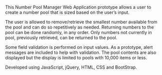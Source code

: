 This Number Pool Manager Web Application prototype allows a user to create a number pool that is sized based on the user’s input.

The user is allowed to remove/retrieve  the smallest number available from the pool and  can do so repetitively as needed.  Returning  numbers to the pool can be done randomly, in any order.  Only numbers not currently in pool, previously retrieved, can be returned to the pool. 

Some field validation is performed on input values. As a prototype, alert messages are included to help with validation.  The pool contents are also displayed but the display is limited to pools with 10,000 items or less.

Developed using JavaScript, jQuery, HTML, CSS and BootStrap.
